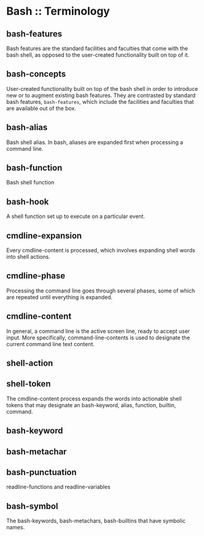 # Bash :: Terminology 

## bash-features
Bash features are the standard facilities and faculties that come with the bash shell, as opposed to the user-created functionality built on top of it.

## bash-concepts
User-created functionality built on top of the bash shell in order to introduce new or to augment existing bash features. They are contrasted by standard bash features, `bash-features`, which include the facilities and faculties that are available out of the box.

## bash-alias
Bash shell alias. In bash, aliases are expanded first when processing a command line.

## bash-function
Bash shell function

## bash-hook
A shell function set up to execute on a particular event.

## cmdline-expansion
Every cmdline-content is processed, which involves expanding shell words into shell actions.

## cmdline-phase
Processing the command line goes through several phases, some of which are repeated until everything is expanded.

## cmdline-content
In general, a command line is the active screen line, ready to accept user input. More specifically, command-line-contents is used to designate the current command line text content.

## shell-action
## shell-token
The cmdline-content process expands the words into actionable shell tokens that may designate an bash-keyword, alias, function, builtin, command.

## bash-keyword
## bash-metachar
## bash-punctuation
readline-functions and readline-variables

## bash-symbol
The bash-keywords, bash-metachars, bash-builtins that have symbolic names.
